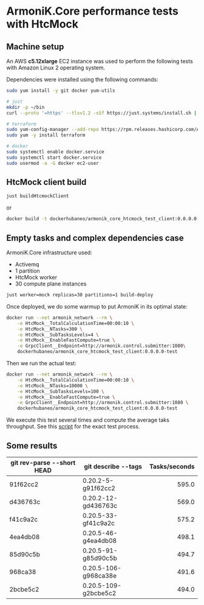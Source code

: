 # ArmoniK.Core performance tests with HtcMock

## Machine setup

An AWS **c5.12xlarge** EC2 instance was used to perform the following tests with Amazon Linux 2 operating system.

Dependencies were installed using the following commands:

```bash
sudo yum install -y git docker yum-utils

# just
mkdir -p ~/bin
curl --proto '=https' --tlsv1.2 -sSf https://just.systems/install.sh | bash -s -- --to ~/bin

# terraform
sudo yum-config-manager --add-repo https://rpm.releases.hashicorp.com/AmazonLinux/hashicorp.repo
sudo yum -y install terraform

# docker
sudo systemctl enable docker.service
sudo systemctl start docker.service
sudo usermod -a -G docker ec2-user
```

## HtcMock client build

```bash
just buildHtcmockClient
```

or

```bash
docker build -t dockerhubaneo/armonik_core_htcmock_test_client:0.0.0.0-test -f Tests/HtcMock/Client/src/Dockerfile .
```

## Empty tasks and complex dependencies case

ArmoniK.Core infrastructure used:
- Activemq
- 1 partition
- HtcMock worker
- 30 compute plane instances

```bash
just worker=mock replicas=30 partitions=1 build-deploy
```

Once deployed, we do some warmup to put ArmoniK in its optimal state:

```bash
docker run --net armonik_network --rm \
	-e HtcMock__TotalCalculationTime=00:00:10 \
	-e HtcMock__NTasks=300 \
	-e HtcMock__SubTasksLevels=4 \
	-e HtcMock__EnableFastCompute=true \
	-e GrpcClient__Endpoint=http://armonik.control.submitter:1080\
	dockerhubaneo/armonik_core_htcmock_test_client:0.0.0.0-test
```

Then we run the actual test:

```bash
docker run --net armonik_network --rm \
	-e HtcMock__TotalCalculationTime=00:00:10 \
	-e HtcMock__NTasks=10000 \
	-e HtcMock__SubTasksLevels=100 \
	-e HtcMock__EnableFastCompute=true \
	-e GrpcClient__Endpoint=http://armonik.control.submitter:1080 \
	dockerhubaneo/armonik_core_htcmock_test_client:0.0.0.0-test
```

We execute this test several times and compute the average taks throughput.
See this [script](../../../tools/perftest-htcmock.sh) for the exact test process.

## Some results

| git rev-parse --short HEAD | git describe --tags  | Tasks/seconds |
| -------------------------- | -------------------- | ------------: |
| 91f62cc2                   | 0.20.2-5-g91f62cc2   |         595.0 |
| d436763c                   | 0.20.2-12-gd436763c  |         569.0 |
| f41c9a2c                   | 0.20.5-33-gf41c9a2c  |         575.2 |
| 4ea4db08                   | 0.20.5-46-g4ea4db08  |         498.1 |
| 85d90c5b                   | 0.20.5-91-g85d90c5b  |         494.7 |
| 968ca38                    | 0.20.5-106-g968ca38e |         491.6 |
| 2bcbe5c2                   | 0.20.5-109-g2bcbe5c2 |         494.0 |

